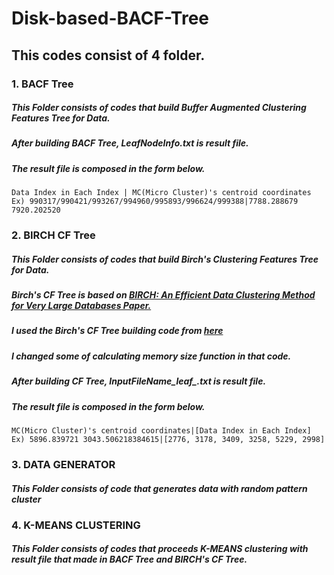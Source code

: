 Disk-based-BACF-Tree
====================

This codes consist of 4 folder. 
-------------------------------

### 1. BACF Tree 
##### This Folder consists of codes that build Buffer Augmented Clustering Features Tree for Data. 
##### After building BACF Tree, LeafNodeInfo.txt is result file.
##### The result file is composed in the form below. 

```
Data Index in Each Index | MC(Micro Cluster)'s centroid coordinates 
Ex) 990317/990421/993267/994960/995893/996624/999388|7788.288679 7920.202520 
```

### 2. BIRCH CF Tree
##### This Folder consists of codes that build Birch's Clustering Features Tree for Data. 
##### Birch's CF Tree is based on [BIRCH: An Efficient Data Clustering Method for Very Large Databases Paper.](https://www2.cs.sfu.ca/CourseCentral/459/han/papers/zhang96.pdf)
##### I used the Birch's CF Tree building code from [here](https://github.com/sehee-lee/JBIRCH)
##### I changed some of calculating memory size function in that code. 
##### After building CF Tree, InputFileName_leaf_.txt is result file.
##### The result file is composed in the form below. 
```
MC(Micro Cluster)'s centroid coordinates|[Data Index in Each Index] 
Ex) 5896.839721 3043.506218384615|[2776, 3178, 3409, 3258, 5229, 2998]
```

### 3. DATA GENERATOR 
##### This Folder consists of code that generates data with random pattern cluster

### 4. K-MEANS CLUSTERING 
##### This Folder consists of codes that proceeds K-MEANS clustering with result file that made in BACF Tree and BIRCH's CF Tree. 